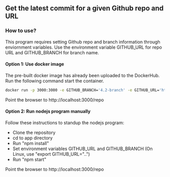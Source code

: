 ## Get the latest commit for a given Github repo and URL
### How to use?
This program requires setting Github repo and branch information through enviornment variables.
Use the environment variable GITHUB_URL for repo URL and GITHUB_BRANCH for branch name.

#### Option 1: Use docker image
The pre-built docker image has already been uploaded to the DockerHub. Run the following command start the container.

```bash
docker run -p 3000:3000 -e GITHUB_BRANCH='4.2-branch' -e GITHUB_URL='https://github.com/WordPress/WordPress.git' -d kamalhussain/repoinfo:1.0
```
Point the browser to http://localhost:3000/repo

#### Option 2: Run nodejs program manually
Follow these instructions to standup the nodejs program:
* Clone the repository
* cd to app directory
* Run "npm install"
* Set environment variables GITHUB_URL and GITHUB_BRANCH (On Linux, use "export GITHUB_URL="..")
* Run "npm start"

Point the browser to http://localhost:3000/repo
